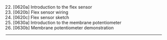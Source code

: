 22. [0620a] Introduction to the flex sensor
23. [0620b] Flex sensor wiring
24. [0620c] Flex sensor sketch
25. [0630a] Introduction to the membrane potentiometer
26. [0630b] Membrane potentiometer demonstration

---

